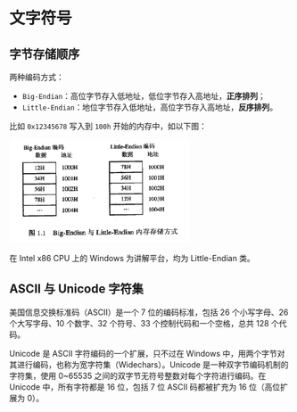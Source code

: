 # 文字符号

## 字节存储顺序

两种编码方式：

- `Big-Endian`：高位字节存入低地址，低位字节存入高地址，**正序排列**；
- `Little-Endian`：地位字节存入低地址，高位字节存入高地址，**反序排列**。

比如 `0x12345678` 写入到 `100h` 开始的内存中，如以下图：

![SYBOL1](./SYMBOL-big-little-endian.png)

在 Intel x86 CPU 上的 Windows 为讲解平台，均为 Little-Endian 类。

## ASCII 与 Unicode 字符集

美国信息交换标准码（ASCII）是一个 7 位的编码标准，包括 26 个小写字母、26 个大写字母、10 个数字、32 个符号、33 个控制代码和一个空格，总共 128 个代码。



Unicode 是 ASCII 字符编码的一个扩展，只不过在 Windows 中，用两个字节对其进行编码，也称为宽字符集（Widechars）。Unicode 是一种双字节编码机制的字符集，使用 0~65535 之间的双字节无符号整数对每个字符进行编码。在 Unicode 中，所有字符都是 16 位，包括 7 位 ASCII 码都被扩充为 16 位（高位扩展为 0）。

